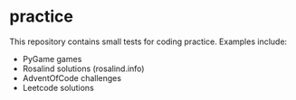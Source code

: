 # practice
This repository contains small tests for coding practice. Examples include:
* PyGame games
* Rosalind solutions (rosalind.info)
* AdventOfCode challenges
* Leetcode solutions
